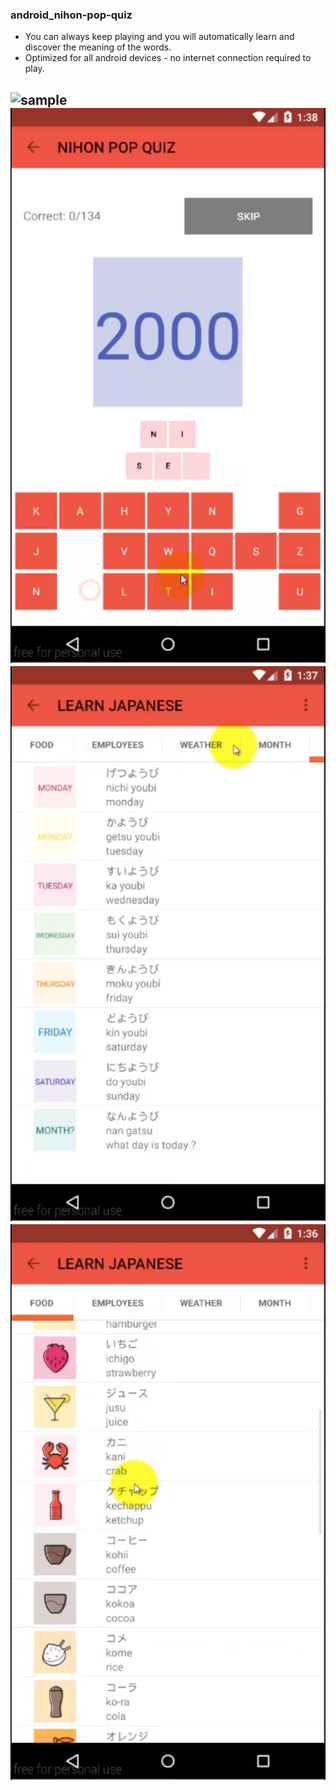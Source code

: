### android_nihon-pop-quiz

* You can always keep playing and you will automatically learn and discover the meaning of the words. 
* Optimized for all android devices - no internet connection required to play. 

![sample](logo.png)
![sample](sample1.png)
![sample](sample2.png)
![sample](sample3.png)
------------------
